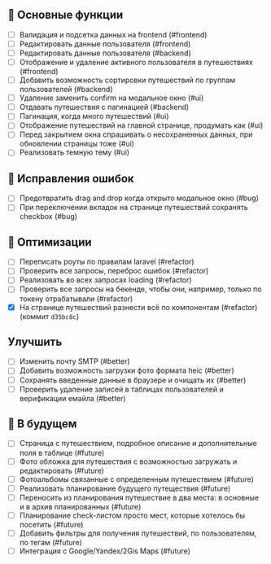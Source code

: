 ## 🚀 Основные функции
- [ ] Валидация и подсетка данных на frontend (#frontend)
- [ ] Редактировать данные пользователя (#frontend)
- [ ] Редактировать данные пользователя (#backend)
- [ ] Отображение и удаление активного пользователя в путешествиях (#frontend)
- [ ] Добавить возможность сортировки путешествий по группам пользователей (#backend)
- [ ] Удаление заменить confirm на модальное окно (#ui)
- [ ] Отдавать путешествия с пагинацией (#backend)
- [ ] Пагинация, когда много путешествий (#ui)
- [ ] Отображение путешествий на главной странице, продумать как (#ui)
- [ ] Перед закрытием окна спрашивать о несохраненных данных, при обновлении страницы тоже (#ui)
- [ ] Реализовать темную тему (#ui)

## 🐛 Исправления ошибок
- [ ] Предотвратить drag and drop когда открыто модальное окно (#bug)
- [ ] При переключении вкладок на странице путешествий сохранять checkbox (#bug)

## 🔧 Оптимизации
- [ ] Переписать роуты по правилам laravel (#refactor)
- [ ] Проверить все запросы, переброс ошибок (#refactor)
- [ ] Реализовать во всех запросах loading (#refactor)
- [ ] Проверить все запросы на бекенде, чтобы они, например, только по токену отрабатывали (#refactor)
- [x] На странице путешествий разнести всё по компонентам (#refactor) (коммит `d35bc8c`)

## Улучшить
- [ ] Изменить почту SMTP (#better)
- [ ] Добавить возможность загрузки фото формата heic (#better)
- [ ] Сохранять введенные данные в браузере и очищать их (#better)
- [ ] Проверить удаление записей в таблицах пользователей и верификации емайла (#better)

## 📅 В будущем
- [ ] Страница с путешествием, подробное описание и дополнительные поля в таблице (#future)
- [ ] Фото обложка для путешествия с возможностью загружать и редактировать (#future)
- [ ] Фотоальбомы связанные с определенным путешествием (#future)
- [ ] Реализовать планирование будущего путеществия (#future)
- [ ] Переносить из планирования путешествие в два места: в основные и в архив планированных (#future)
- [ ] Планирование check-листом просто мест, которые хотелось бы посетить (#future)
- [ ] Добавить фильтры для получения путешествий, по пользователям, по тегам (#future)
- [ ] Интеграция с Google/Yandex/2Gis Maps (#future)
